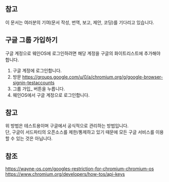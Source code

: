 ## 참고
이 문서는 여러분의 기여(문서 작성, 번역, 보고, 제안, 코딩)를 기다리고 있습니다.

## 구글 그룹 가입하기
구글 계정으로 웨인OS에 로그인하려면 해당 계정을 구글의 화이트리스트에 추가해야 합니다.
1. 구글 계정에 로그인합니다.
2. 방문 https://groups.google.com/u/0/a/chromium.org/g/google-browser-signin-testaccounts
3. 그룹 가입_ 버튼을 누릅니다.
4. 웨인OS에서 구글 계정으로 로그인합니다.

## 참고
위 방법은 테스트용이며 구글에서 공식적으로 관리하는 방법입니다. 
<br>
단, 구글이 서드파티의 오픈소스를 제한/통제하고 있기 때문에 모든 구글 서비스를 이용할 수 있는 것은 아닙니다.
<br>

## 참조 
https://wayne-os.com/googles-restriction-for-chromium-chromium-os
<br>
https://www.chromium.org/developers/how-tos/api-keys
